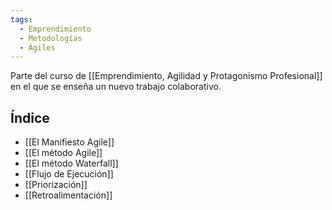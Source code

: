 ```yaml
---
tags:
  - Emprendimiento
  - Metodologías
  - Ágiles
---
```

Parte del curso de [[Emprendimiento, Agilidad y Protagonismo Profesional]] en el que se enseña un nuevo trabajo colaborativo.

## Índice
- [[El Manifiesto Agile]]
- [[El método Agile]]
- [[El método Waterfall]]
- [[Flujo de Ejecución]]
- [[Priorización]]
- [[Retroalimentación]]
